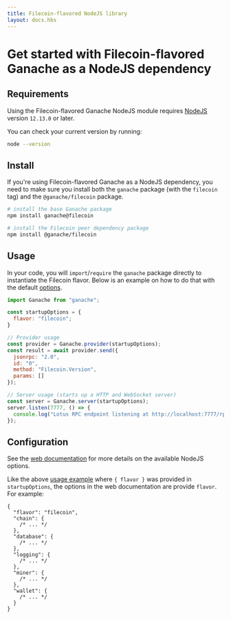 ```yaml
---
title: Filecoin-flavored NodeJS library
layout: docs.hbs
---
```

# Get started with Filecoin-flavored Ganache as a NodeJS dependency

## Requirements

Using the Filecoin-flavored Ganache NodeJS module requires [NodeJS](https://nodejs.org) version `12.13.0` or later.

You can check your current version by running:

```bash
node --version
```

## Install

If you're using Filecoin-flavored Ganache as a NodeJS dependency, you need to make sure you install both the `ganache` package (with the `filecoin` tag) and the `@ganache/filecoin` package.

```bash
# install the base Ganache package
npm install ganache@filecoin

# install the Filecoin peer dependency package
npm install @ganache/filecoin
```

## Usage

In your code, you will `import`/`require` the `ganache` package directly to instantiate the Filecoin flavor. Below is an example on how to do that with the default [options](#startup-options).

``` javascript
import Ganache from "ganache";

const startupOptions = {
  flavor: "filecoin";
}

// Provider usage
const provider = Ganache.provider(startupOptions);
const result = await provider.send({
  jsonrpc: "2.0",
  id: "0",
  method: "Filecoin.Version",
  params: []
});

// Server usage (starts up a HTTP and WebSocket server)
const server = Ganache.server(startupOptions);
server.listen(7777, () => {
  console.log("Lotus RPC endpoint listening at http://localhost:7777/rpc/v0");
});
```

## Configuration

See the [web documentation](/docs/filecoin/ganache/getting-started/get-started-with-nodejs#configuration) for more details on the available NodeJS options.

Like the above [usage example](#usage) where `{ flavor }` was provided in `startupOptions`, the options in the web documentation are provide `flavor`. For example:

``` json5
{
  "flavor": "filecoin",
  "chain": {
    /* ... */
  },
  "database": {
    /* ... */
  },
  "logging": {
    /* ... */
  },
  "miner": {
    /* ... */
  },
  "wallet": {
    /* ... */
  }
}
```
